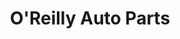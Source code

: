 ---
title: "O'Reilly Auto Parts"
url: /kansas-city/oreilly-auto-parts-north-oak-trafficway/
shop: Autoteile
---